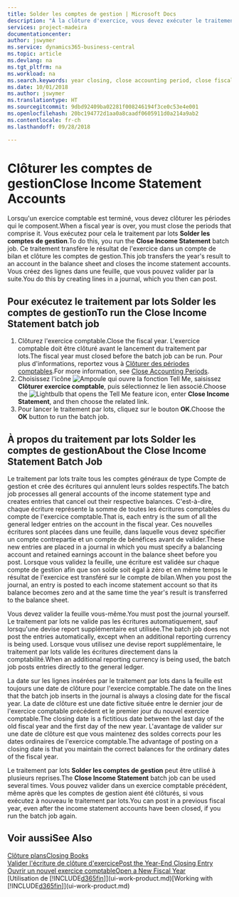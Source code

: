 ```yaml
---
title: Solder les comptes de gestion | Microsoft Docs
description: "À la clôture d'exercice, vous devez exécuter le traitement par lots Clôture comptes de gestion afin de clôturer les périodes comptables de l'exercice fiscal."
services: project-madeira
documentationcenter: 
author: jswymer
ms.service: dynamics365-business-central
ms.topic: article
ms.devlang: na
ms.tgt_pltfrm: na
ms.workload: na
ms.search.keywords: year closing, close accounting period, close fiscal year, bank account detailed trial balance
ms.date: 10/01/2018
ms.author: jswymer
ms.translationtype: HT
ms.sourcegitcommit: 9dbd92409ba02281f008246194f3ce0c53e4e001
ms.openlocfilehash: 20bc194772d1aa0a8caadf0605911d0a214a9ab2
ms.contentlocale: fr-ch
ms.lasthandoff: 09/28/2018

---
```

# <a name="close-income-statement-accounts"></a><span data-ttu-id="908f5-103">Clôturer les comptes de gestion</span><span class="sxs-lookup"><span data-stu-id="908f5-103">Close Income Statement Accounts</span></span>
<span data-ttu-id="908f5-104">Lorsqu'un exercice comptable est terminé, vous devez clôturer les périodes qui le composent.</span><span class="sxs-lookup"><span data-stu-id="908f5-104">When a fiscal year is over, you must close the periods that comprise it.</span></span> <span data-ttu-id="908f5-105">Vous exécutez pour cela le traitement par lots **Solder les comptes de gestion**.</span><span class="sxs-lookup"><span data-stu-id="908f5-105">To do this, you run the **Close Income Statement** batch job.</span></span> <span data-ttu-id="908f5-106">Ce traitement transfère le résultat de l'exercice dans un compte de bilan et clôture les comptes de gestion.</span><span class="sxs-lookup"><span data-stu-id="908f5-106">This job transfers the year's result to an account in the balance sheet and closes the income statement accounts.</span></span> <span data-ttu-id="908f5-107">Vous créez des lignes dans une feuille, que vous pouvez valider par la suite.</span><span class="sxs-lookup"><span data-stu-id="908f5-107">You do this by creating lines in a journal, which you then can post.</span></span>

## <a name="to-run-the-close-income-statement-batch-job"></a><span data-ttu-id="908f5-108">Pour exécutez le traitement par lots Solder les comptes de gestion</span><span class="sxs-lookup"><span data-stu-id="908f5-108">To run the Close Income Statement batch job</span></span>
1. <span data-ttu-id="908f5-109">Clôturez l'exercice comptable.</span><span class="sxs-lookup"><span data-stu-id="908f5-109">Close the fiscal year.</span></span> <span data-ttu-id="908f5-110">L'exercice comptable doit être clôturé avant le lancement du traitement par lots.</span><span class="sxs-lookup"><span data-stu-id="908f5-110">The fiscal year must closed before the batch job can be run.</span></span> <span data-ttu-id="908f5-111">Pour plus d'informations, reportez vous à [Clôturer des périodes comptables](year-close-account-periods.md).</span><span class="sxs-lookup"><span data-stu-id="908f5-111">For more information, see [Close Accounting Periods](year-close-account-periods.md).</span></span>
2. <span data-ttu-id="908f5-112">Choisissez l'icône ![Ampoule qui ouvre la fonction Tell Me](media/ui-search/search_small.png "Dites-moi ce que vous voulez faire"), saisissez **Clôturer exercice comptable**, puis sélectionnez le lien associé.</span><span class="sxs-lookup"><span data-stu-id="908f5-112">Choose the ![Lightbulb that opens the Tell Me feature](media/ui-search/search_small.png "Tell me what you want to do") icon, enter **Close Income Statement**, and then choose the related link.</span></span>
3. <span data-ttu-id="908f5-113">Pour lancer le traitement par lots, cliquez sur le bouton **OK**.</span><span class="sxs-lookup"><span data-stu-id="908f5-113">Choose the **OK** button to run the batch job.</span></span>

## <a name="about-the-close-income-statement-batch-job"></a><span data-ttu-id="908f5-114">À propos du traitement par lots Solder les comptes de gestion</span><span class="sxs-lookup"><span data-stu-id="908f5-114">About the Close Income Statement Batch Job</span></span>
<span data-ttu-id="908f5-115">Le traitement par lots traite tous les comptes généraux de type Compte de gestion et crée des écritures qui annulent leurs soldes respectifs.</span><span class="sxs-lookup"><span data-stu-id="908f5-115">The batch job processes all general accounts of the income statement type and creates entries that cancel out their respective balances.</span></span> <span data-ttu-id="908f5-116">C'est-à-dire, chaque écriture représente la somme de toutes les écritures comptables du compte de l'exercice comptable.</span><span class="sxs-lookup"><span data-stu-id="908f5-116">That is, each entry is the sum of all the general ledger entries on the account in the fiscal year.</span></span> <span data-ttu-id="908f5-117">Ces nouvelles écritures sont placées dans une feuille, dans laquelle vous devez spécifier un compte contrepartie et un compte de bénéfices avant de valider.</span><span class="sxs-lookup"><span data-stu-id="908f5-117">These new entries are placed in a journal in which you must specify a balancing account and retained earnings account in the balance sheet before you post.</span></span> <span data-ttu-id="908f5-118">Lorsque vous validez la feuille, une écriture est validée sur chaque compte de gestion afin que son solde soit égal à zéro et en même temps le résultat de l'exercice est transféré sur le compte de bilan.</span><span class="sxs-lookup"><span data-stu-id="908f5-118">When you post the journal, an entry is posted to each income statement account so that its balance becomes zero and at the same time the year's result is transferred to the balance sheet.</span></span>

<span data-ttu-id="908f5-119">Vous devez valider la feuille vous-même.</span><span class="sxs-lookup"><span data-stu-id="908f5-119">You must post the journal yourself.</span></span> <span data-ttu-id="908f5-120">Le traitement par lots ne valide pas les écritures automatiquement, sauf lorsqu'une devise report supplémentaire est utilisée.</span><span class="sxs-lookup"><span data-stu-id="908f5-120">The batch job does not post the entries automatically, except when an additional reporting currency is being used.</span></span> <span data-ttu-id="908f5-121">Lorsque vous utilisez une devise report supplémentaire, le traitement par lots valide les écritures directement dans la comptabilité.</span><span class="sxs-lookup"><span data-stu-id="908f5-121">When an additional reporting currency is being used, the batch job posts entries directly to the general ledger.</span></span>

<span data-ttu-id="908f5-122">La date sur les lignes insérées par le traitement par lots dans la feuille est toujours une date de clôture pour l'exercice comptable.</span><span class="sxs-lookup"><span data-stu-id="908f5-122">The date on the lines that the batch job inserts in the journal is always a closing date for the fiscal year.</span></span> <span data-ttu-id="908f5-123">La date de clôture est une date fictive située entre le dernier jour de l'exercice comptable précédent et le premier jour du nouvel exercice comptable.</span><span class="sxs-lookup"><span data-stu-id="908f5-123">The closing date is a fictitious date between the last day of the old fiscal year and the first day of the new year.</span></span> <span data-ttu-id="908f5-124">L'avantage de valider sur une date de clôture est que vous maintenez des soldes corrects pour les dates ordinaires de l'exercice comptable.</span><span class="sxs-lookup"><span data-stu-id="908f5-124">The advantage of posting on a closing date is that you maintain the correct balances for the ordinary dates of the fiscal year.</span></span>

<span data-ttu-id="908f5-125">Le traitement par lots **Solder les comptes de gestion** peut être utilisé à plusieurs reprises.</span><span class="sxs-lookup"><span data-stu-id="908f5-125">The **Close Income Statement** batch job can be used several times.</span></span> <span data-ttu-id="908f5-126">Vous pouvez valider dans un exercice comptable précédent, même après que les comptes de gestion aient été clôturés, si vous exécutez à nouveau le traitement par lots.</span><span class="sxs-lookup"><span data-stu-id="908f5-126">You can post in a previous fiscal year, even after the income statement accounts have been closed, if you run the batch job again.</span></span>

## <a name="see-also"></a><span data-ttu-id="908f5-127">Voir aussi</span><span class="sxs-lookup"><span data-stu-id="908f5-127">See Also</span></span>
[<span data-ttu-id="908f5-128">Clôture plans</span><span class="sxs-lookup"><span data-stu-id="908f5-128">Closing Books</span></span>](year-close-books.md)  
[<span data-ttu-id="908f5-129">Valider l'écriture de clôture d'exercice</span><span class="sxs-lookup"><span data-stu-id="908f5-129">Post the Year-End Closing Entry</span></span>](year-how-post-year-end-close-entry.md)  
[<span data-ttu-id="908f5-130">Ouvrir un nouvel exercice comptable</span><span class="sxs-lookup"><span data-stu-id="908f5-130">Open a New Fiscal Year</span></span>](finance-how-open-new-fiscal-year.md)  
<span data-ttu-id="908f5-131">[Utilisation de [!INCLUDE[d365fin](includes/d365fin_md.md)]](ui-work-product.md)</span><span class="sxs-lookup"><span data-stu-id="908f5-131">[Working with [!INCLUDE[d365fin](includes/d365fin_md.md)]](ui-work-product.md)</span></span>

